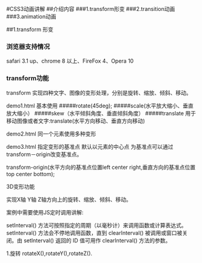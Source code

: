 #CSS3动画讲解
##介绍内容
###1.transform形变
###2.transition动画
###3.animation动画



##1.transform 形变

###   浏览器支持情况
safari 3.1 up、chrome 8 以上、FireFox 4、Opera 10
###   transform功能
transform 实现四种文字、图像的变形处理，分别是旋转、缩放、倾斜、移动。

demo1.html 基本使用
#####rotate(45deg);
#####scale(水平放大缩小、垂直放大缩小）
#####skew（水平倾斜角度、垂直倾斜角度）
#####translate 用于移动图像或者文字:translate(水平方向移动、垂直方向移动)

demo2.html 同一个元素使用多种变形

demo3.html 指定变形的基准点
默认以元素的中心点 为基准点可以通过transform－origin改变基准点。

transform-origin(水平方向的基准点位置left center right,垂直方向的基准点位置 top center bottom);


3D变形功能

实现X轴 Y轴 Z轴方向上的旋转、缩放、倾斜、移动。

案例中需要使用JS定时调用讲解:

setInterval() 方法可按照指定的周期（以毫秒计）来调用函数或计算表达式。
setInterval() 方法会不停地调用函数，直到 clearInterval() 被调用或窗口被关闭。由 setInterval() 返回的 ID 值可用作 clearInterval() 方法的参数。

1.旋转
rotateX(),rotateY(),rotateZ().
